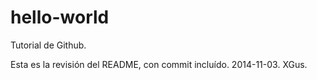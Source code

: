 hello-world
===========

Tutorial de Github.

Esta es la revisión del README, con commit incluído.
2014-11-03. XGus.
